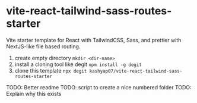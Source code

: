 # vite-react-tailwind-sass-routes-starter

Vite starter template for React with TailwindCSS, Sass, and prettier with NextJS-like file based routing.

1. create empty directory
   `mkdir <dir-name>`
2. install a cloning tool like degit
   `npm install -g degit`
3. clone this template
   `npx degit kashyap07/vite-react-tailwind-sass-routes-starter`

TODO: Better readme
TODO: script to create a nice numbered folder
TODO: Explain why this exists
